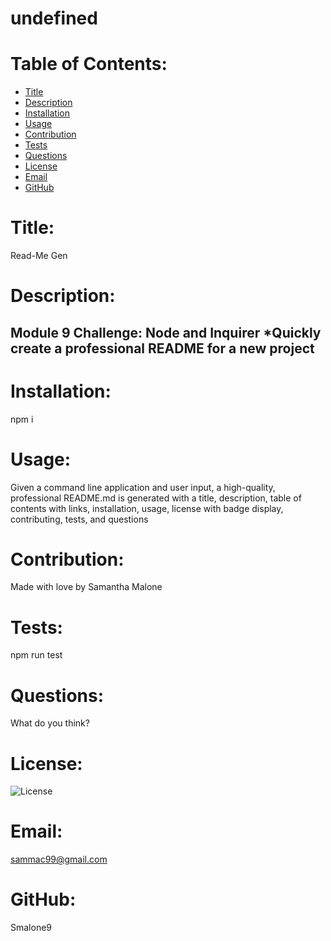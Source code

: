 # undefined
# Table of Contents: 
  * [Title](#title)
  * [Description](#description)
  * [Installation](#installation)
  * [Usage](#usage)
  * [Contribution](#contribution)
  * [Tests](#tests)
  * [Questions](#questions)
  * [License](#license)
  * [Email](#email)
  * [GitHub](#github)

# Title: 
Read-Me Gen

# Description:
Module 9 Challenge: Node and Inquirer *Quickly create a professional README for a new project 
---
# Installation:
npm i

# Usage:
Given a command line application and user input, a high-quality, professional README.md is generated with a title, description, table of contents with links, installation, usage, license with badge display, contributing, tests, and questions

# Contribution:
Made with love by Samantha Malone

# Tests:
npm run test

# Questions:
What do you think?

# License:
![License](https://img.shields.io/badge/License-Apache%202.0-blue.svg)

# Email:
sammac99@gmail.com

# GitHub:
Smalone9